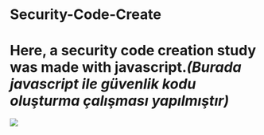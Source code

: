# Security-Code-Create

 <h1>Here, a security code creation study was made with javascript.<i>(Burada javascript ile güvenlik kodu oluşturma çalışması yapılmıştır)</i></h1>
 
 ![](https://github.com/MFKORKMAZ42/Security-Code-Create/blob/master/Securitiy-Code-Create.gif)
 
